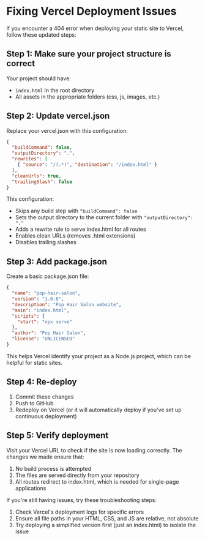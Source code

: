 # Fixing Vercel Deployment Issues

If you encounter a 404 error when deploying your static site to Vercel, follow these updated steps:

## Step 1: Make sure your project structure is correct

Your project should have:
- `index.html` in the root directory
- All assets in the appropriate folders (css, js, images, etc.)

## Step 2: Update vercel.json

Replace your vercel.json with this configuration:

```json
{
  "buildCommand": false,
  "outputDirectory": ".",
  "rewrites": [
    { "source": "/(.*)", "destination": "/index.html" }
  ],
  "cleanUrls": true,
  "trailingSlash": false
}
```

This configuration:
- Skips any build step with `"buildCommand": false`
- Sets the output directory to the current folder with `"outputDirectory": "."`
- Adds a rewrite rule to serve index.html for all routes
- Enables clean URLs (removes .html extensions)
- Disables trailing slashes

## Step 3: Add package.json

Create a basic package.json file:

```json
{
  "name": "pop-hair-salon",
  "version": "1.0.0",
  "description": "Pop Hair Salon website",
  "main": "index.html",
  "scripts": {
    "start": "npx serve"
  },
  "author": "Pop Hair Salon",
  "license": "UNLICENSED"
}
```

This helps Vercel identify your project as a Node.js project, which can be helpful for static sites.

## Step 4: Re-deploy

1. Commit these changes
2. Push to GitHub
3. Redeploy on Vercel (or it will automatically deploy if you've set up continuous deployment)

## Step 5: Verify deployment

Visit your Vercel URL to check if the site is now loading correctly. The changes we made ensure that:

1. No build process is attempted
2. The files are served directly from your repository
3. All routes redirect to index.html, which is needed for single-page applications

If you're still having issues, try these troubleshooting steps:

1. Check Vercel's deployment logs for specific errors
2. Ensure all file paths in your HTML, CSS, and JS are relative, not absolute
3. Try deploying a simplified version first (just an index.html) to isolate the issue